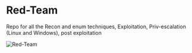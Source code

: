 # Red-Team
Repo for all the Recon and enum techniques, Exploitation, Priv-escalation (Linux and Windows), post exploitation

![Red-Team](https://8druhw.dm.files.1drv.com/y4mpxNgvmQzRUKt18TVLdybcuhSfDx546WvUEYR9sPbjKwXOpsYMIIftn1w_Y-Afyd2kc7i1A8yEiWCqH8NWfaWC6WRgXUyOuTzmOv_dHKhs3WL6RdhgEsYdUCo_bgSPDtXtSa3WN00dnTnYLb2ou-qXivmopBnnfMk_pJ6ZwsRj15tGXkI_EKVHW37eyqQK9FZIFmjO2dynMpDhbs2ByCZng?width=650&height=241&cropmode=none)
